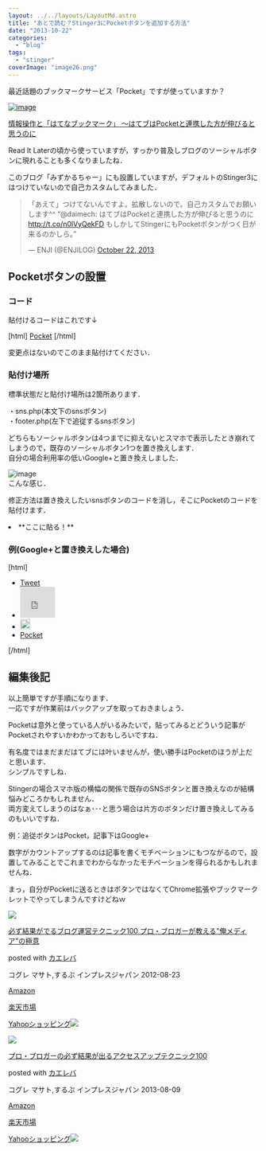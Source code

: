 ```yaml
---
layout: ../../layouts/LayoutMd.astro
title: "あとで読む？Stinger3にPocketボタンを追加する方法"
date: "2013-10-22"
categories: 
  - "blog"
tags: 
  - "stinger"
coverImage: "image26.png"
---
```


最近話題のブックマークサービス「Pocket」ですが使っていますか？

[![image](images/image26.png "image")](http://getpocket.com/)

[情報操作と「はてなブックマーク」 ～はてブはPocketと連携した方が伸びると思うのに](http://rentalhomepage.com/hateb/)

Read It Laterの頃から使っていますが，すっかり普及しブログのソーシャルボタンに現れることも多くなりましたね．

このブログ「みずかるちゃー」にも設置していますが，デフォルトのStinger3にはつけていないので自己カスタムしてみました．

<blockquote class="twitter-tweet"><p>「あえて」つけてないんですよ。拡散しないので。自己カスタムでお願いします^^ “@daimech: はてブはPocketと連携した方が伸びると思うのに <a href="http://t.co/n0lVyQekFD">http://t.co/n0lVyQekFD</a> もしかしてStingerにもPocketボタンがつく日が来るのかしら。”</p>— ENJI (@ENJILOG) <a href="https://twitter.com/ENJILOG/statuses/392486497498439680">October 22, 2013</a></blockquote>
<script src="//platform.twitter.com/widgets.js" async charset="utf-8"></script>

## Pocketボタンの設置

### コード

貼付けるコードはこれです↓

\[html\] <a href="https://getpocket.com/save" class="pocket-btn" data-lang="en" data-save-url="<?php get\_permalink(); ?>" data-pocket-count="vertical" data-pocket-align="left" >Pocket</a> <script type="text/javascript">!function(d,i){if(!d.getElementById(i)){var j=d.createElement("script");j.id=i;j.src="https://widgets.getpocket.com/v1/j/btn.js?v=1";var w=d.getElementById(i);d.body.appendChild(j);}}(document,"pocket-btn-js");</script> \[/html\]

変更点はないのでこのまま貼付けてください．

### 貼付け場所

標準状態だと貼付け場所は2箇所あります．

・sns.php(本文下のsnsボタン)  
・footer.php(左下で追従するsnsボタン)

どちらもソーシャルボタンは4つまでに抑えないとスマホで表示したとき崩れてしまうので，既存のソーシャルボタン1つを置き換えします．  
自分の場合利用率の低いGoogle+と置き換えしました．

![image](images/image27.png "image")  
こんな感じ．

修正方法は置き換えしたいsnsボタンのコードを消し，そこにPocketのコードを貼付けます．

<li>**ここに貼る！**</li>

### 例(Google+と置き換えした場合)

\[html\] <div class="sns"> <ul class="snsb clearfix"> <li> <a href="https://twitter.com/share" class="twitter-share-button" data-count="vertical" data-via="mizuka123" data-url="<?php the\_permalink(); ?>" data-text="<?php the\_title(); ?>">Tweet</a><script type="text/javascript" src="//platform.twitter.com/widgets.js"></script> </li> <li> <iframe src="http://www.facebook.com/plugins/like.php?href=<?php the\_permalink(); ?>&amp;layout=box\_count&amp;show\_faces=false&amp;width=50&amp;action=like&amp;colorscheme=light&amp;height=62" scrolling="no" frameborder="0" style="border:none; overflow:hidden; width:70px; height:62px;" allowTransparency="true"></iframe> </li> <li> <a href="http://b.hatena.ne.jp/entry/<?php the\_permalink(); ?>" class="hatena-bookmark-button" data-hatena-bookmark-title="<?php the\_title(); ?>｜<?php bloginfo('name'); ?>" data-hatena-bookmark-layout="vertical" title="このエントリーをはてなブックマークに追加"><img src="http://b.st-hatena.com/images/entry-button/button-only.gif" alt="このエントリーをはてなブックマークに追加" width="20" height="20" style="border: none;" /></a><script type="text/javascript" src="http://b.st-hatena.com/js/bookmark\_button.js" charset="utf-8" async="async"></script> </li> <li> <a href="https://getpocket.com/save" class="pocket-btn" data-lang="en" data-save-url="<?php get\_permalink(); ?>" data-pocket-count="vertical" data-pocket-align="left" >Pocket</a> <script type="text/javascript">!function(d,i){if(!d.getElementById(i)){var j=d.createElement("script");j.id=i;j.src="https://widgets.getpocket.com/v1/j/btn.js?v=1";var w=d.getElementById(i);d.body.appendChild(j);}}(document,"pocket-btn-js");</script> </li> </ul> </div> \[/html\]

## 編集後記

以上簡単ですが手順になります．  
一応ですが作業前はバックアップを取っておきましょう．

Pocketは意外と使っている人がいるみたいで，貼ってみるとどういう記事がPocketされやすいかわかっておもしろいですね．

有名度ではまだまだはてブには叶いませんが，使い勝手はPocketのほうが上だと思います．  
シンプルですしね．

Stingerの場合スマホ版の横幅の関係で既存のSNSボタンと置き換えなのが結構悩みどころかもしれません．  
両方変えてしまうのはなぁ･･･と思う場合は片方のボタンだけ置き換えしてみるのもいいですね．

例：追従ボタンはPocket，記事下はGoogle+

数字がカウントアップするのは記事を書くモチベーションにもつながるので，設置してみることでこれまでわからなかったモチベーションを得られるかもしれませんね．

まっ，自分がPocketに送るときはボタンではなくてChrome拡張やブックマークレットでやってしまうんですけどねｗ

[![](images/51R5X8BZm-L._SL160_.jpg)](https://www.amazon.co.jp/exec/obidos/ASIN/B009NQ7MGM/mizuka123-22/ref=nosim/)

[必ず結果がでるブログ運営テクニック100 プロ・ブロガーが教える"俺メディア"の極意](https://www.amazon.co.jp/exec/obidos/ASIN/B009NQ7MGM/mizuka123-22/ref=nosim/)

posted with [カエレバ](http://kaereba.com)

コグレ マサト,するぷ インプレスジャパン 2012-08-23

[Amazon](http://www.amazon.co.jp/gp/search?keywords=%8B%C9%88%D3%20%83u%83%8D%83O%89%5E%89c%83e%83N%83j%83b%83N100&__mk_ja_JP=%83J%83%5E%83J%83i&tag=mizuka123-22 "アマゾン")

[楽天市場](http://hb.afl.rakuten.co.jp/hgc/032b53ee.4b34c5ee.0f4a541e.f440145e/?pc=http%3A%2F%2Fsearch.rakuten.co.jp%2Fsearch%2Fmall%2F%25E6%25A5%25B5%25E6%2584%258F%2520%25E3%2583%2596%25E3%2583%25AD%25E3%2582%25B0%25E9%2581%258B%25E5%2596%25B6%25E3%2583%2586%25E3%2582%25AF%25E3%2583%258B%25E3%2583%2583%25E3%2582%25AF100%2F-%2Ff.1-p.1-s.1-sf.0-st.A-v.2%3Fx%3D0%26scid%3Daf_ich_link_urltxt%26m%3Dhttp%3A%2F%2Fm.rakuten.co.jp%2F "楽天市場")

[Yahooショッピング![](//ad.jp.ap.valuecommerce.com/servlet/gifbanner?sid=3066752&pid=881990642)](//ck.jp.ap.valuecommerce.com/servlet/referral?sid=3066752&pid=881990642&vc_url=http%3A%2F%2Fshopping.search.yahoo.co.jp%2Fsearch%3FuIv%3Don%26ei%3DUTF-8%26tab_ex%3Dcommerce%26slider%3D0%26va%3D%25E6%25A5%25B5%25E6%2584%258F%2520%25E3%2583%2596%25E3%2583%25AD%25E3%2582%25B0%25E9%2581%258B%25E5%2596%25B6%25E3%2583%2586%25E3%2582%25AF%25E3%2583%258B%25E3%2583%2583%25E3%2582%25AF100 "Yahooショッピング")

[![](images/51OmKlbWagL._SL160_.jpg)](https://www.amazon.co.jp/exec/obidos/ASIN/B00E9IYWJ4/mizuka123-22/ref=nosim/)

[プロ・ブロガーの必ず結果が出るアクセスアップテクニック100](https://www.amazon.co.jp/exec/obidos/ASIN/B00E9IYWJ4/mizuka123-22/ref=nosim/)

posted with [カエレバ](http://kaereba.com)

コグレ マサト,するぷ インプレスジャパン 2013-08-09

[Amazon](http://www.amazon.co.jp/gp/search?keywords=%83A%83N%83Z%83X%83A%83b%83v%83e%83N%83j%83b%83N100%20%83v%83%8D%81E%83u%83%8D%83K%81%5B&__mk_ja_JP=%83J%83%5E%83J%83i&tag=mizuka123-22 "アマゾン")

[楽天市場](http://hb.afl.rakuten.co.jp/hgc/032b53ee.4b34c5ee.0f4a541e.f440145e/?pc=http%3A%2F%2Fsearch.rakuten.co.jp%2Fsearch%2Fmall%2F%25E3%2582%25A2%25E3%2582%25AF%25E3%2582%25BB%25E3%2582%25B9%25E3%2582%25A2%25E3%2583%2583%25E3%2583%2597%25E3%2583%2586%25E3%2582%25AF%25E3%2583%258B%25E3%2583%2583%25E3%2582%25AF100%2520%25E3%2583%2597%25E3%2583%25AD%25E3%2583%25BB%25E3%2583%2596%25E3%2583%25AD%25E3%2582%25AC%25E3%2583%25BC%2F-%2Ff.1-p.1-s.1-sf.0-st.A-v.2%3Fx%3D0%26scid%3Daf_ich_link_urltxt%26m%3Dhttp%3A%2F%2Fm.rakuten.co.jp%2F "楽天市場")

[Yahooショッピング![](//ad.jp.ap.valuecommerce.com/servlet/gifbanner?sid=3066752&pid=881990642)](//ck.jp.ap.valuecommerce.com/servlet/referral?sid=3066752&pid=881990642&vc_url=http%3A%2F%2Fshopping.search.yahoo.co.jp%2Fsearch%3FuIv%3Don%26ei%3DUTF-8%26tab_ex%3Dcommerce%26slider%3D0%26va%3D%25E3%2582%25A2%25E3%2582%25AF%25E3%2582%25BB%25E3%2582%25B9%25E3%2582%25A2%25E3%2583%2583%25E3%2583%2597%25E3%2583%2586%25E3%2582%25AF%25E3%2583%258B%25E3%2583%2583%25E3%2582%25AF100%2520%25E3%2583%2597%25E3%2583%25AD%25E3%2583%25BB%25E3%2583%2596%25E3%2583%25AD%25E3%2582%25AC%25E3%2583%25BC "Yahooショッピング")
